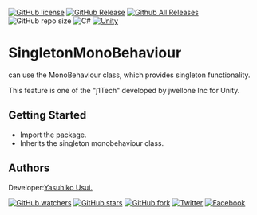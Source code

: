 [![GitHub license](https://img.shields.io/github/license/jwellone/SingletonMonoBehaviour.svg?style=plastic)](https://github.com/jwellone/SingletonMonoBehaviour/blob/main/LICENSE)
[![GitHub Release](https://img.shields.io/github/v/release/jwellone/SingletonMonoBehaviour.svg?style=plastic)](https://GitHub.com/jwellone/SingletonMonoBehaviour/releases/latest)
[![Github All Releases](https://img.shields.io/github/downloads/jwellone/SingletonMonoBehaviour/total?color=blue&style=plastic)](https://GitHub.com/jwellone/SingletonMonoBehaviour/releases)
![GitHub repo size](https://img.shields.io/github/repo-size/jwellone/SingletonMonoBehaviour?label=size&style=plastic)
![C#](https://img.shields.io/badge/C%23-239120?logo=c-sharp&style=plastic)
[![Unity](https://img.shields.io/badge/Unity-100000?logo=unity&style=plastic)](https://unity.com)


# SingletonMonoBehaviour
can use the MonoBehaviour class, which provides singleton functionality.

This feature is one of the "j1Tech" developed by jwellone Inc for Unity.


## Getting Started
- Import the package.
- Inherits the singleton monobehaviour class.

## Authors
Developer:[Yasuhiko Usui.](https://github.com/UsuiYasuhiko-jw1)


[![GitHub watchers](https://img.shields.io/github/watchers/jwellone/SingletonMonoBehaviour.svg?style=social&label=Watch)](https://GitHub.com/jwellone/SingletonMonoBehaviour/watchers/)
[![GitHub stars](https://img.shields.io/github/stars/jwellone/SingletonMonoBehaviour.svg?style=social&label=Stars)](https://GitHub.com/jwellone/SingletonMonoBehaviour/stargazers)
[![GitHub fork](https://img.shields.io/github/forks/jwellone/SingletonMonoBehaviour.svg?style=social&label=Fork)](https://GitHub.com/jwellone/SingletonMonoBehaviour/network/members)
[![Twitter](https://img.shields.io/twitter/follow/jwellone?label=Twitter&logo=twitter&style=social)](http://twitter.com/jwellone)
[![Facebook](https://img.shields.io/badge/Facebook-1877F2?style=for-the-badge&logo=facebook&logoColor=white&style=plastic)](https://www.facebook.com/jwellone)
